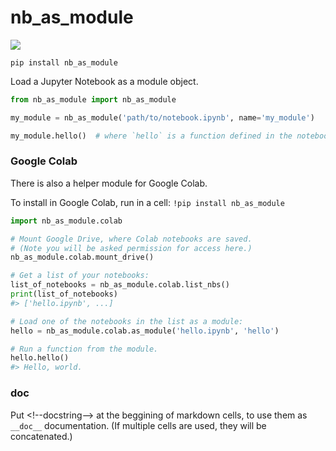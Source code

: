 # nb_as_module

[![](https://github.com/sradc/nb_as_module/workflows/Python%20package/badge.svg)](https://github.com/sradc/nb_as_module/commits/)

`pip install nb_as_module`

Load a Jupyter Notebook as a module object.

```python
from nb_as_module import nb_as_module

my_module = nb_as_module('path/to/notebook.ipynb', name='my_module')

my_module.hello()  # where `hello` is a function defined in the notebook.
```

### Google Colab

There is also a helper module for Google Colab.

To install in Google Colab, run in a cell: `!pip install nb_as_module`

```python
import nb_as_module.colab

# Mount Google Drive, where Colab notebooks are saved.
# (Note you will be asked permission for access here.)
nb_as_module.colab.mount_drive()

# Get a list of your notebooks:
list_of_notebooks = nb_as_module.colab.list_nbs()
print(list_of_notebooks)
#> ['hello.ipynb', ...]

# Load one of the notebooks in the list as a module:
hello = nb_as_module.colab.as_module('hello.ipynb', 'hello')

# Run a function from the module.
hello.hello()
#> Hello, world.
```

### __doc__

Put \<!--docstring--> at the beggining of markdown cells,
to use them as `__doc__` documentation. (If multiple cells are used,
they will be concatenated.)
